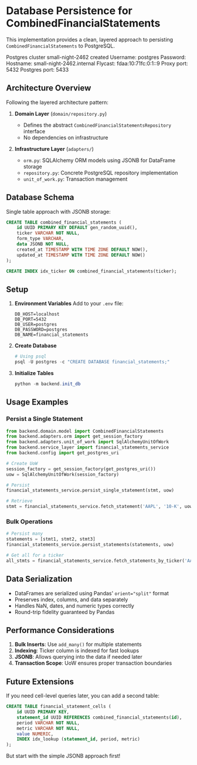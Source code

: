 # Database Persistence for CombinedFinancialStatements

This implementation provides a clean, layered approach to persisting `CombinedFinancialStatements` to PostgreSQL.

Postgres cluster small-night-2462 created
  Username:    postgres
  Password:
  Hostname:    small-night-2462.internal
  Flycast:     fdaa:10:71fc:0:1::9
  Proxy port:  5432
  Postgres port:  5433


## Architecture Overview

Following the layered architecture pattern:

1. **Domain Layer** (`domain/repository.py`)
   - Defines the abstract `CombinedFinancialStatementsRepository` interface
   - No dependencies on infrastructure

2. **Infrastructure Layer** (`adapters/`)
   - `orm.py`: SQLAlchemy ORM models using JSONB for DataFrame storage
   - `repository.py`: Concrete PostgreSQL repository implementation
   - `unit_of_work.py`: Transaction management


## Database Schema

Single table approach with JSONB storage:

```sql
CREATE TABLE combined_financial_statements (
    id UUID PRIMARY KEY DEFAULT gen_random_uuid(),
    ticker VARCHAR NOT NULL,
    form_type VARCHAR,
    data JSONB NOT NULL,
    created_at TIMESTAMP WITH TIME ZONE DEFAULT NOW(),
    updated_at TIMESTAMP WITH TIME ZONE DEFAULT NOW()
);

CREATE INDEX idx_ticker ON combined_financial_statements(ticker);
```

## Setup

1. **Environment Variables**
   Add to your `.env` file:
   ```
   DB_HOST=localhost
   DB_PORT=5432
   DB_USER=postgres
   DB_PASSWORD=postgres
   DB_NAME=financial_statements
   ```

2. **Create Database**
   ```powershell
   # Using psql
   psql -U postgres -c "CREATE DATABASE financial_statements;"
   ```

3. **Initialize Tables**
   ```powershell
   python -m backend.init_db
   ```

## Usage Examples

### Persist a Single Statement
```python
from backend.domain.model import CombinedFinancialStatements
from backend.adapters.orm import get_session_factory
from backend.adapters.unit_of_work import SqlAlchemyUnitOfWork
from backend.service_layer import financial_statements_service
from backend.config import get_postgres_uri

# Create UoW
session_factory = get_session_factory(get_postgres_uri())
uow = SqlAlchemyUnitOfWork(session_factory)

# Persist
financial_statements_service.persist_single_statement(stmt, uow)

# Retrieve
stmt = financial_statements_service.fetch_statement('AAPL', '10-K', uow)
```

### Bulk Operations
```python
# Persist many
statements = [stmt1, stmt2, stmt3]
financial_statements_service.persist_statements(statements, uow)

# Get all for a ticker
all_stmts = financial_statements_service.fetch_statements_by_ticker('AAPL', uow)
```

## Data Serialization

- DataFrames are serialized using Pandas' `orient="split"` format
- Preserves index, columns, and data separately
- Handles NaN, dates, and numeric types correctly
- Round-trip fidelity guaranteed by Pandas

## Performance Considerations

1. **Bulk Inserts**: Use `add_many()` for multiple statements
2. **Indexing**: Ticker column is indexed for fast lookups
3. **JSONB**: Allows querying into the data if needed later
4. **Transaction Scope**: UoW ensures proper transaction boundaries

## Future Extensions

If you need cell-level queries later, you can add a second table:
```sql
CREATE TABLE financial_statement_cells (
    id UUID PRIMARY KEY,
    statement_id UUID REFERENCES combined_financial_statements(id),
    period VARCHAR NOT NULL,
    metric VARCHAR NOT NULL,
    value NUMERIC,
    INDEX idx_lookup (statement_id, period, metric)
);
```

But start with the simple JSONB approach first!
